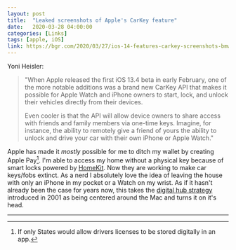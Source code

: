 ```yaml
---
layout: post
title:  "Leaked screenshots of Apple's CarKey feature"
date:   2020-03-28 04:00:00
categories: [Links]
tags: [apple, iOS]
link: https://bgr.com/2020/03/27/ios-14-features-carkey-screenshots-bmw-i8/
---
```


Yoni Heisler:

>"When Apple released the first iOS 13.4 beta in early February, one of the more notable additions was a brand new CarKey API that makes it possible for Apple Watch and iPhone owners to start, lock, and unlock their vehicles directly from their devices.
>
>Even cooler is that the API will allow device owners to share access with friends and family members via one-time keys. Imagine, for instance, the ability to remotely give a friend of yours the ability to unlock and drive your car with their own iPhone or Apple Watch."

Apple has made it *mostly* possible for me to ditch my wallet by creating Apple Pay[^1]. I'm able to access my home without a physical key because of smart locks powered by [HomeKit](https://www.apple.com/ios/home/). Now they are working to make car keys/fobs extinct. As a nerd I absolutely love the idea of leaving the house with only an iPhone in my pocket or a Watch on my wrist. As if it hasn't already been the case for years now, this takes the [digital hub strategy](https://www.youtube.com/watch?v=lmvmtmqqbeI) introduced in 2001 as being centered around the Mac and turns it on it's head.

***

[^1]: If only States would allow drivers licenses to be stored digitally in an app.
